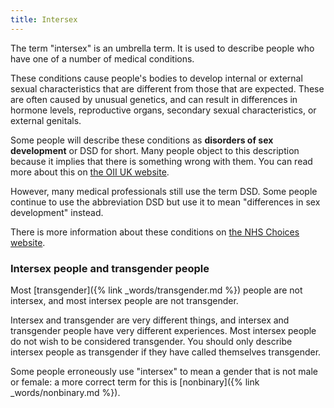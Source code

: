 ```yaml
---
title: Intersex
---
```


The term "intersex" is an umbrella term. It is used to describe people who have one of a number of medical conditions.

These conditions cause people's bodies to develop internal or external sexual characteristics that are different from those that are expected. These are often caused by unusual genetics, and can result in differences in hormone levels, reproductive organs, secondary sexual characteristics, or external genitals.

Some people will describe these conditions as **disorders of sex development** or DSD for short. Many people object to this description because it implies that there is something wrong with them. You can read more about this on [the OII UK website](http://oiiuk.org/697/why-we-do-not-use-disorder-of-sex-development/). 

However, many medical professionals still use the term DSD. Some people continue to use the abbreviation DSD but use it to mean "differences in sex development" instead.

There is more information about these conditions on [the NHS Choices website](http://www.nhs.uk/conditions/disorders-sex-development/Pages/Introduction.aspx).

### Intersex people and transgender people

Most [transgender]({% link _words/transgender.md %}) people are not intersex, and most intersex people are not transgender. 

Intersex and transgender are very different things, and intersex and transgender people have very different experiences. Most intersex people do not wish to be considered transgender. You should only describe intersex people as transgender if they have called themselves transgender.

Some people erroneously use "intersex" to mean a gender that is not male or female: a more correct term for this is [nonbinary]({% link _words/nonbinary.md %}).